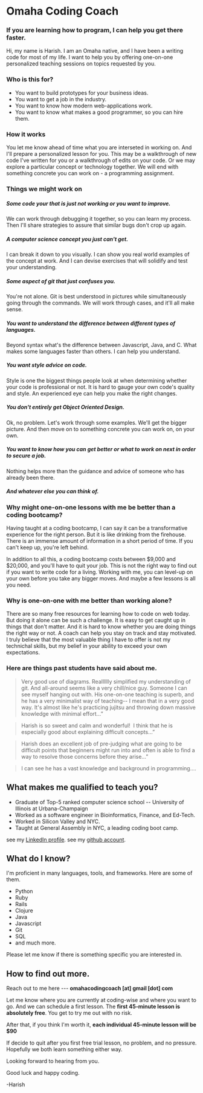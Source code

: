 # Omaha Coding Coach

### If you are learning how to program, I can help you get there faster.

Hi, my name is Harish. I am an Omaha native, and I
have been a writing code for most of my life. I want to help you by
offering one-on-one personalized teaching sessions on topics
requested by you.

### Who is this for?
- You want to build prototypes for your business ideas.
- You want to get a job in the industry.
- You want to know how modern web-applications work.
- You want to know what makes a good programmer, so you can hire them.

### How it works
You let me know ahead of time what you are interseted in working on. And
I'll prepare a personalized lesson for you. This may be a walkthrough of
new code I've written for you or a walkthrough of edits on your code. Or we may
explore a particular concept or technology together. We will end with
something concrete you can work on - a programming assignment.

### Things we might work on

##### Some code your that is just not working or you want to improve.
We can work through debugging it together, so you can learn my process.
Then I'll share strategies to assure that similar bugs don't crop up
again.

##### A computer science concept you just can't get.
I can break it down to you visually. I can show you real world
examples of the concept at work. And I can devise exercises that will
solidify and test your understanding.

##### Some aspect of git that just confuses you.
You're not alone. Git is best understood in pictures while
simultaneously going through the commands. We will work through cases,
and it'll all make sense.

##### You want to understand the difference between different types of languages.
Beyond syntax what's the difference between Javascript, Java, and C.
What makes some languages faster than others. I can help you
understand.

##### You want style advice on code.
Style is one the biggest things people look at when determining whether your code is professional or not. It is hard to gauge your own code's quality and style. An experienced eye can help you make the right changes.

##### You don't entirely get Object Oriented Design.
Ok, no problem. Let's work through some examples. We'll get the bigger
picture. And then move on to something concrete you can work on, on your own.

##### You want to know how you can get better or what to work on next in order to secure a job.
Nothing helps more than the guidance and advice of someone who has
already been there.

##### And whatever else you can think of.

### Why might one-on-one lessons with me be better than a coding bootcamp?

Having taught at a coding bootcamp, I can say it can be a transformative
experience for the right person. But it is like drinking from the
firehouse. There is an immense amount of information in a short period of time.
If you can't keep up, you're left behind.

In addition to all this, a coding bootcamp costs between $9,000 and
$20,000, and you'll have to quit your job. This is not the right way to find
out if you want to write code for a living. Working with me, you can
level-up on your own before you take any bigger moves. And maybe a few
lessons is all you need.

### Why is one-on-one with me better than working alone?

There are so many free resources for learning how to code on web today. But
doing it alone can be such a challenge. It is easy to get caught up in
things that don't matter. And it is hard to know whether you are doing
things the right way or not. A coach can help you stay on track and stay
motivated. I truly believe that the most valuable thing I have to offer
is not my technichal skills, but my belief in your ability to exceed your
own expectations.

### Here are things past students have said about me.

> Very good use of diagrams. Realllllly simplified my understanding of git. And all-around seems like a very chill/nice guy. Someone I can see myself hanging out with. His one-on-one teaching is superb, and he has a very minimalist way of teaching-- I mean that in a very good way. It's almost like he's practicing jujitsu and throwing down massive knowledge with minimal effort…”     

> Harish is so sweet and calm and wonderful!  I think that he is especially good about explaining difficult concepts…”   

> Harish does an excellent job of pre-judging what are going to be difficult points that beginners might run into and often is able to find a way to resolve those concerns before they arise…”   

> I can see he has a vast knowledge and background in programming….

## What makes me qualified to teach you?

- Graduate of Top-5 ranked computer science school -- University of Illinois at Urbana-Champaign
- Worked as a software engineer in Bioinformatics, Finance, and Ed-Tech. 
- Worked in Silicon Valley and NYC. 
- Taught at General Assembly in NYC, a leading coding boot camp. 

see my [LinkedIn profile](http://www.linkedin.com/in/harish-tella).
see my [github account](http://www.github.com/harishtella).

## What do I know?

I'm proficient in many languages, tools, and frameworks. Here are some
of them.

- Python
- Ruby
- Rails
- Clojure
- Java
- Javascript
- Git
- SQL
- and much more.

Please let me know if there is something specific you are interested in.

## How to find out more.

Reach out to me here ---  **omahacodingcoach [at] gmail [dot] com**


Let me know where you are currently at
coding-wise and where you want to go. And we can schedule a first
lesson. The **first 45-minute lesson is absolutely free**. You get to try me
out with no risk.

After that, if you think I'm worth it, **each individual 45-minute lesson will be $90**

If decide to quit after you first free trial lesson, no problem, and no
pressure.
Hopefully we both learn something either way.

Looking forward to hearing from you.

Good luck and happy coding.

-Harish

